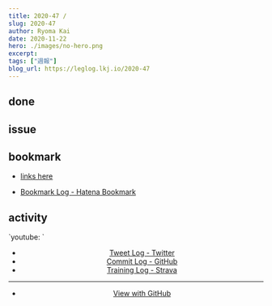 ```yaml
---
title: 2020-47 / 
slug: 2020-47
author: Ryoma Kai
date: 2020-11-22
hero: ./images/no-hero.png
excerpt: 
tags: ["週報"]
blog_url: https://leglog.lkj.io/2020-47
---
```


<!--greeting here-->

## done

### 

## issue

### 

## bookmark

- [links here]()


- [Bookmark Log - Hatena Bookmark](https://b.hatena.ne.jp/Ryo_K/bookmark)

## activity

<Tweet tweetLink="" align="center" />
<Instagram instagramId="" />
`youtube: `

- [Tweet Log - Twitter](https://twitter.com/search?q=(from%3Alegnoh)%20until%3A2020-11-22%20since%3A2020-11-16%20-filter%3Areplies&src=typed_query)
- [Commit Log - GitHub](https://github.com/legnoh?tab=overview&from=2020-11-16&to=2020-11-22)
- [Training Log - Strava](https://www.strava.com/athletes/47349424/training/log)

----

- [View with GitHub](https://github.com/legnoh/leglog/blob/master/content/posts/202x/2020/47/index.md)
